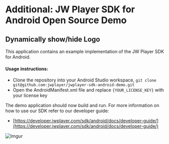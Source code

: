 # Additional: JW Player SDK for Android Open Source Demo
## Dynamically show/hide Logo

This application contains an example implementation of the JW Player SDK for Android.

#### Usage instructions:

-	Clone the repository into your Android Studio workspace, `git clone git@github.com:jwplayer/jwplayer-sdk-android-demo.git`
-	Open the AndroidManifest.xml file and replace `{YOUR_LICENSE_KEY}` with your license key

The demo application should now build and run. 
For more information on how to use our SDK refer to our developer guide:
- [https://developer.jwplayer.com/sdk/android/docs/developer-guide/](https://developer.jwplayer.com/sdk/android/docs/developer-guide/)

![Imgur](https://i.imgur.com/RLFY9Gg.gif)
